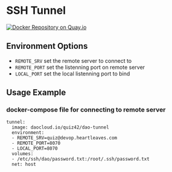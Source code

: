 # SSH Tunnel

[![Docker Repository on Quay.io](https://quay.io/repository/macropin/sshd/status "Docker Repository on Quay.io")](https://quay.io/repository/macropin/sshd)

## Environment Options
- `REMOTE_SRV` set the remote server to connect to
- `REMOTE_PORT` set the listenning port on remote server
- `LOCAL_PORT` set the local listenning port to bind
## Usage Example
### docker-compose file for connecting to remote server
```
tunnel:
  image: daocloud.io/quiz42/dao-tunnel
  environment:
  - REMOTE_SRV=quiz@devop.heartleaves.com
  - REMOTE_PORT=8070
  - LOCAL_PORT=8070
  volumes:
  - /etc/ssh/dao/password.txt:/root/.ssh/password.txt
  net: host
```
